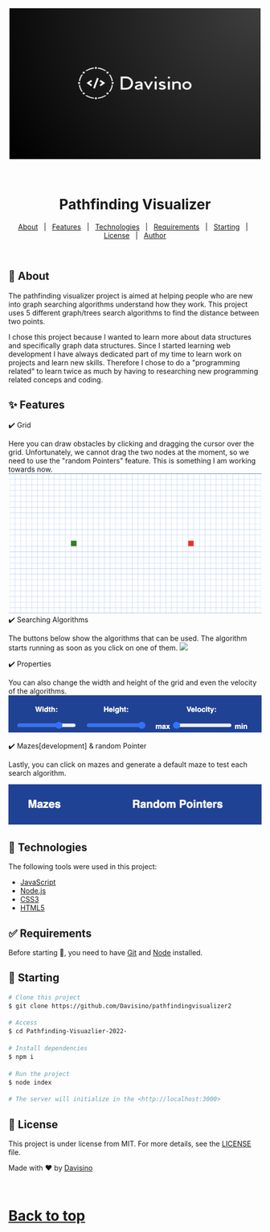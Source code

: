 
<div align="center" id="top"> 
   <img src="./public/images/logo.png" alt="Pathfindingvisualizer2" width=500 height=300/>

&#xa0;

  <!-- <a href="https://pathfindingvisualizer2.netlify.app">Demo</a> -->
</div>

<h1 align="center">Pathfinding Visualizer</h1>

<!-- Status -->

<!-- <h4 align="center">
	🚧  Pathfindingvisualizer2 🚀 Under construction...  🚧
</h4>

<hr> -->

<p align="center">
  <a href="#dart-about">About</a> &#xa0; | &#xa0; 
  <a href="#sparkles-features">Features</a> &#xa0; | &#xa0;
  <a href="#rocket-technologies">Technologies</a> &#xa0; | &#xa0;
  <a href="#white_check_mark-requirements">Requirements</a> &#xa0; | &#xa0;
  <a href="#checkered_flag-starting">Starting</a> &#xa0; | &#xa0;
  <a href="#memo-license">License</a> &#xa0; | &#xa0;
  <a href="https://github.com/{{YOUR_GITHUB_USERNAME}}" target="_blank">Author</a>
</p>

<br>

## :dart: About

The pathfinding visualizer project is aimed at helping people who are new into graph searching algorithms understand how they work. This project uses 5 different graph/trees search algorithms to find the distance between two points.

I chose this project because I wanted to learn more about data structures and specifically graph data structures. Since I started learning web development I have always dedicated part of my time to learn work on projects and learn new skills. Therefore I chose to do a "programming related" to learn twice as much by having to researching new programming related conceps and coding.

## :sparkles: Features

:heavy_check_mark: Grid

Here you can draw obstacles by clicking and dragging the cursor over the grid.
Unfortunately, we cannot drag the two nodes at the moment, so we need to use the
"random Pointers" feature. This is something I am working towards now.
<img src="./public/images/grid.png">
:heavy_check_mark: Searching Algorithms

The buttons below show the algorithms that can be used.
The algorithm starts running as soon as you click on one of them.
<img src="./public/images/algorithms.png">

:heavy_check_mark: Properties

You can also change the width and height of the grid and even the velocity of the algorithms.
<img src="./public/images/properties.png" >

:heavy_check_mark: Mazes[development] & random Pointer

Lastly, you can click on mazes and generate a default maze to test each search algorithm.

<img src="./public/images/development.png">

## :rocket: Technologies

The following tools were used in this project:

- [JavaScript](https://developer.mozilla.org/en-US/docs/Web/JavaScript)
- [Node.js](https://nodejs.org/en/)
- [CSS3](https://developer.mozilla.org/en-US/docs/Web/CSS)
- [HTML5](https://developer.mozilla.org/en-US/docs/Glossary/HTML5)

## :white_check_mark: Requirements

Before starting :checkered_flag:, you need to have [Git](https://git-scm.com) and [Node](https://nodejs.org/en/) installed.

## :checkered_flag: Starting

```bash
# Clone this project
$ git clone https://github.com/Davisino/pathfindingvisualizer2

# Access
$ cd Pathfinding-Visuazlier-2022-

# Install dependencies
$ npm i

# Run the project
$ node index

# The server will initialize in the <http://localhost:3000>
```

## :memo: License

This project is under license from MIT. For more details, see the [LICENSE](LICENSE.md) file.

Made with :heart: by <a href="https://github.com/Davisino" target="_blank">Davisino</a>

&#xa0;

<a href="#top">Back to top</a>
=======


